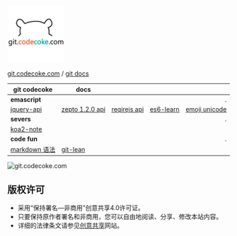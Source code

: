 
[codecoke com logo]: ./codecokelogo.gif "http://git.codecoke.com"
[git codecoke logo]: public/images/icon.git.codecoke.png "https://git.codecoke.com"
[codecoke doc]: https://github.com/codecoke/htmltools/tree/master/docs
[codecoke git]: https://github.com/codecoke/htmltools/
[codecoke http]: http://git.codecoke.com/



![git.codecoke.com][git codecoke logo]

[git.codecoke.com][codecoke http] / [git docs][codecoke doc]


|  git codecoke | docs  |    |    |     |
|-------------- |------ |--- |---:|----:|
| __emascript__ |  |  |  | . |
[jquery-api](./tech_book/js/jquery/index.html) | [zepto 1.2.0 api](./zepto/zepto1.2.0.html) | [reqirejs api](./tech_book/js/requirejs/default.html) | [es6-learn](./tech_book/js/es6-ruanyifeng/sidebar.md) | [emoji unicode](./ecmascript/emoji/emoji-table.htm)
| __severs__ |  |  |  | . |
|[koa2-note](./koa/koa2-note-master/README.md) | | | | |
| __code fun__ |  |  |  | . |
|[markdown 语法](./markdown/basics-tw.md) | [git-lean](./git/git-lean-mf.md) ||||


![git.codecoke.com][codecoke  com logo]

<script>
  console.log(`hi console`);
</script>

## 版权许可

- 采用“保持署名—非商用”创意共享4.0许可证。
- 只要保持原作者署名和非商用，您可以自由地阅读、分享、修改本站内容。
- 详细的法律条文请参见[创意共享](http://creativecommons.org/licenses/by-nc/4.0/)网站。